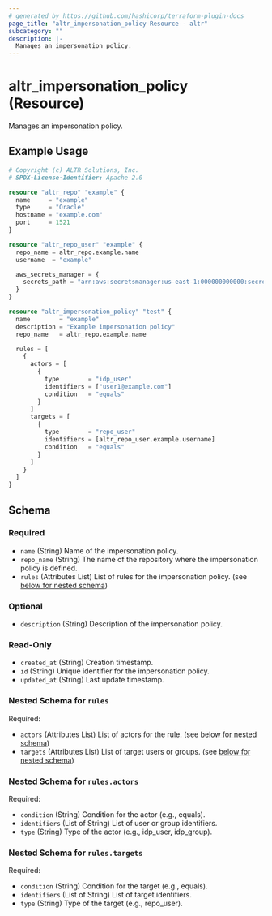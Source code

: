 ```yaml
---
# generated by https://github.com/hashicorp/terraform-plugin-docs
page_title: "altr_impersonation_policy Resource - altr"
subcategory: ""
description: |-
  Manages an impersonation policy.
---
```


# altr_impersonation_policy (Resource)

Manages an impersonation policy.

## Example Usage

```terraform
# Copyright (c) ALTR Solutions, Inc.
# SPDX-License-Identifier: Apache-2.0

resource "altr_repo" "example" {
  name     = "example"
  type     = "Oracle"
  hostname = "example.com"
  port     = 1521
}

resource "altr_repo_user" "example" {
  repo_name = altr_repo.example.name
  username  = "example"

  aws_secrets_manager = {
    secrets_path = "arn:aws:secretsmanager:us-east-1:000000000000:secret:example-O3d19H"
  }
}

resource "altr_impersonation_policy" "test" {
  name        = "example"
  description = "Example impersonation policy"
  repo_name   = altr_repo.example.name

  rules = [
    {
      actors = [
        {
          type        = "idp_user"
          identifiers = ["user1@example.com"]
          condition   = "equals"
        }
      ]
      targets = [
        {
          type        = "repo_user"
          identifiers = [altr_repo_user.example.username]
          condition   = "equals"
        }
      ]
    }
  ]
}
```

<!-- schema generated by tfplugindocs -->
## Schema

### Required

- `name` (String) Name of the impersonation policy.
- `repo_name` (String) The name of the repository where the impersonation policy is defined.
- `rules` (Attributes List) List of rules for the impersonation policy. (see [below for nested schema](#nestedatt--rules))

### Optional

- `description` (String) Description of the impersonation policy.

### Read-Only

- `created_at` (String) Creation timestamp.
- `id` (String) Unique identifier for the impersonation policy.
- `updated_at` (String) Last update timestamp.

<a id="nestedatt--rules"></a>
### Nested Schema for `rules`

Required:

- `actors` (Attributes List) List of actors for the rule. (see [below for nested schema](#nestedatt--rules--actors))
- `targets` (Attributes List) List of target users or groups. (see [below for nested schema](#nestedatt--rules--targets))

<a id="nestedatt--rules--actors"></a>
### Nested Schema for `rules.actors`

Required:

- `condition` (String) Condition for the actor (e.g., equals).
- `identifiers` (List of String) List of user or group identifiers.
- `type` (String) Type of the actor (e.g., idp_user, idp_group).


<a id="nestedatt--rules--targets"></a>
### Nested Schema for `rules.targets`

Required:

- `condition` (String) Condition for the target (e.g., equals).
- `identifiers` (List of String) List of target identifiers.
- `type` (String) Type of the target (e.g., repo_user).
